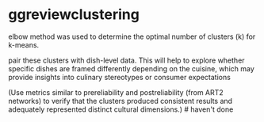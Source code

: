 # ggreviewclustering
elbow method was used to determine the optimal number of clusters (k) for k-means. 

pair these clusters with dish-level data. This will help to explore whether specific dishes are framed differently depending on the cuisine, which may provide insights into culinary stereotypes or consumer expectations

(Use metrics similar to prereliability and postreliability (from ART2 networks) to verify that the clusters produced consistent results and adequately represented distinct cultural dimensions.) # haven't done
